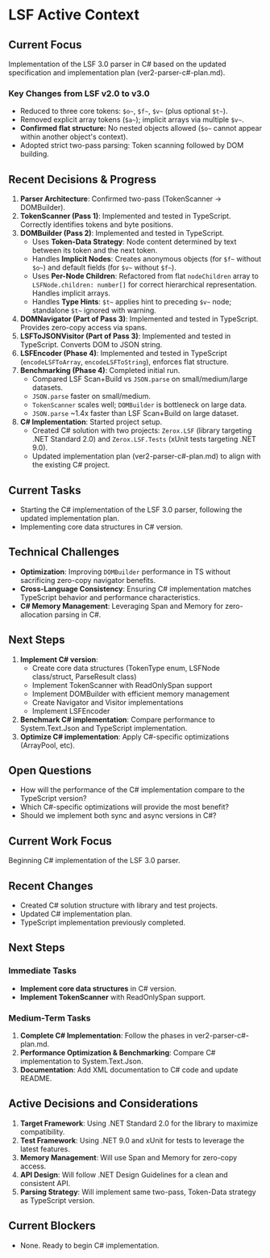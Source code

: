 # LSF Active Context

## Current Focus
Implementation of the LSF 3.0 parser in C# based on the updated specification and implementation plan (ver2-parser-c#-plan.md).

### Key Changes from LSF v2.0 to v3.0
- Reduced to three core tokens: `$o~`, `$f~`, `$v~` (plus optional `$t~`).
- Removed explicit array tokens (`$a~`); implicit arrays via multiple `$v~`.
- **Confirmed flat structure:** No nested objects allowed (`$o~` cannot appear within another object's context).
- Adopted strict two-pass parsing: Token scanning followed by DOM building.

## Recent Decisions & Progress
1.  **Parser Architecture**: Confirmed two-pass (TokenScanner -> DOMBuilder).
2.  **TokenScanner (Pass 1)**: Implemented and tested in TypeScript. Correctly identifies tokens and byte positions.
3.  **DOMBuilder (Pass 2)**: Implemented and tested in TypeScript.
    *   Uses **Token-Data Strategy**: Node content determined by text between its token and the next token.
    *   Handles **Implicit Nodes**: Creates anonymous objects (for `$f~` without `$o~`) and default fields (for `$v~` without `$f~`).
    *   Uses **Per-Node Children**: Refactored from flat `nodeChildren` array to `LSFNode.children: number[]` for correct hierarchical representation. Handles implicit arrays.
    *   Handles **Type Hints**: `$t~` applies hint to preceding `$v~` node; standalone `$t~` ignored with warning.
4.  **DOMNavigator (Part of Pass 3)**: Implemented and tested in TypeScript. Provides zero-copy access via spans.
5.  **LSFToJSONVisitor (Part of Pass 3)**: Implemented and tested in TypeScript. Converts DOM to JSON string.
6.  **LSFEncoder (Phase 4)**: Implemented and tested in TypeScript (`encodeLSFToArray`, `encodeLSFToString`), enforces flat structure.
7.  **Benchmarking (Phase 4)**: Completed initial run.
    *   Compared LSF Scan+Build vs `JSON.parse` on small/medium/large datasets.
    *   `JSON.parse` faster on small/medium.
    *   `TokenScanner` scales well; `DOMBuilder` is bottleneck on large data.
    *   `JSON.parse` ~1.4x faster than LSF Scan+Build on large dataset.
8.  **C# Implementation**: Started project setup.
    *   Created C# solution with two projects: `Zerox.LSF` (library targeting .NET Standard 2.0) and `Zerox.LSF.Tests` (xUnit tests targeting .NET 9.0).
    *   Updated implementation plan (ver2-parser-c#-plan.md) to align with the existing C# project.

## Current Tasks
- Starting the C# implementation of the LSF 3.0 parser, following the updated implementation plan.
- Implementing core data structures in C# version.

## Technical Challenges
- **Optimization**: Improving `DOMBuilder` performance in TS without sacrificing zero-copy navigator benefits.
- **Cross-Language Consistency**: Ensuring C# implementation matches TypeScript behavior and performance characteristics.
- **C# Memory Management**: Leveraging Span<T> and Memory<T> for zero-allocation parsing in C#.

## Next Steps
1.  **Implement C# version**: 
    - Create core data structures (TokenType enum, LSFNode class/struct, ParseResult class)
    - Implement TokenScanner with ReadOnlySpan<byte> support
    - Implement DOMBuilder with efficient memory management
    - Create Navigator and Visitor implementations
    - Implement LSFEncoder
2.  **Benchmark C# implementation**: Compare performance to System.Text.Json and TypeScript implementation.
3.  **Optimize C# implementation**: Apply C#-specific optimizations (ArrayPool<T>, etc).

## Open Questions
- How will the performance of the C# implementation compare to the TypeScript version?
- Which C#-specific optimizations will provide the most benefit?
- Should we implement both sync and async versions in C#?

## Current Work Focus
Beginning C# implementation of the LSF 3.0 parser.

## Recent Changes
- Created C# solution structure with library and test projects.
- Updated C# implementation plan.
- TypeScript implementation previously completed.

## Next Steps

### Immediate Tasks
- **Implement core data structures** in C# version.
- **Implement TokenScanner** with ReadOnlySpan<byte> support.

### Medium-Term Tasks
1.  **Complete C# Implementation**: Follow the phases in ver2-parser-c#-plan.md.
2.  **Performance Optimization & Benchmarking**: Compare C# implementation to System.Text.Json.
3.  **Documentation**: Add XML documentation to C# code and update README.

## Active Decisions and Considerations
1.  **Target Framework**: Using .NET Standard 2.0 for the library to maximize compatibility.
2.  **Test Framework**: Using .NET 9.0 and xUnit for tests to leverage the latest features.
3.  **Memory Management**: Will use Span<T> and Memory<T> for zero-copy access.
4.  **API Design**: Will follow .NET Design Guidelines for a clean and consistent API.
5.  **Parsing Strategy**: Will implement same two-pass, Token-Data strategy as TypeScript version.

## Current Blockers
- None. Ready to begin C# implementation. 